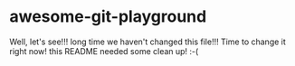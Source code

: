# awesome-git-playground

Well, let's see!!! long time we haven't changed this file!!! Time to change it right now! this README needed some clean up! :-(

